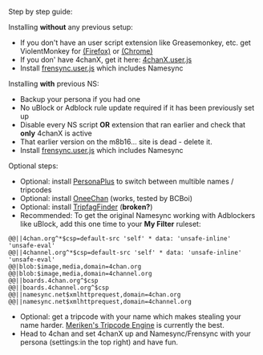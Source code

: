 Step by step guide:

Installing **without** any previous setup:
* If you don't have an user script extension like Greasemonkey, etc. get ViolentMonkey for [(Firefox)](https://addons.mozilla.org/de/firefox/addon/violentmonkey/) or [(Chrome)](https://chrome.google.com/webstore/detail/violentmonkey/jinjaccalgkegednnccohejagnlnfdag)
* If you don' have 4chanX, get it here: [4chanX.user.js](https://www.4chan-x.net/builds/4chan-X.user.js)
* Install [frensync.user.js](https://github.com/OPROSVOs/frensync/raw/main/frensync.user.js) which includes Namesync

Installing **with** previous NS:
* Backup your persona if you had one
* No uBlock or Adblock rule update required if it has been previously set up
* Disable every NS script **OR** extension that ran earlier and check that **only** 4chanX is active
* That earlier version on the m8b16... site is dead - delete it.
* Install [frensync.user.js](https://github.com/OPROSVOs/frensync/raw/main/frensync.user.js) which includes Namesync


Optional steps:
* Optional: install [PersonaPlus](https://pastebin.com/3jHyZwF3) to switch between multible names / tripcodes
* Optional: install [OneeChan](https://github.com/KevinParnell/OneeChan/raw/master/builds/OneeChan.user.js) (works, tested by BCBoi)
* Optional: install [TripfagFinder](https://github.com/bstats/Tripfag-Finder/raw/master/Tripfag-Finder.user.js) (**broken?**)
* Recommended: To get the original Namesync working with Adblockers like uBlock, add this one time to your **My Filter** ruleset:
```
@@||4chan.org^*$csp=default-src 'self' * data: 'unsafe-inline' 'unsafe-eval'
@@||4channel.org^*$csp=default-src 'self' * data: 'unsafe-inline' 'unsafe-eval'
@@|blob:$image,media,domain=4chan.org
@@|blob:$image,media,domain=4channel.org
@@||boards.4chan.org^$csp
@@||boards.4channel.org^$csp
@@||namesync.net$xmlhttprequest,domain=4chan.org
@@||namesync.net$xmlhttprequest,domain=4channel.org 
```
* Optional: get a tripcode with your name which makes stealing your name harder. [Meriken's Tripcode Engine](https://github.com/meriken/merikens-tripcode-engine-v3) is currently the best.
* Head to 4chan and set 4chanX up and Namesync/Frensync with your persona (settings:in the top right) and have fun.
